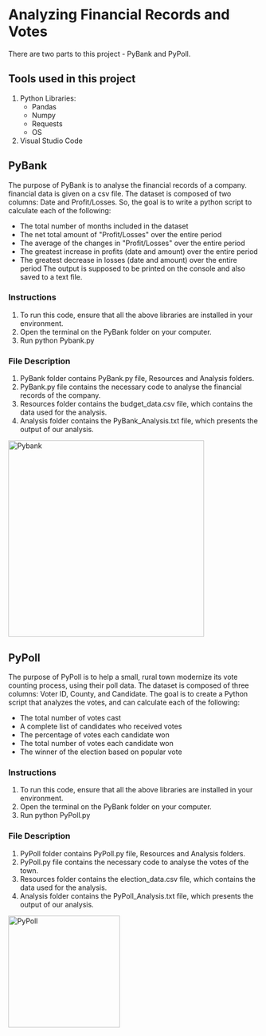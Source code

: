 # Analyzing Financial Records and Votes

There are two parts to this project - PyBank and PyPoll. 

## Tools used in this project
   1. Python
      Libraries:
      - Pandas
      - Numpy
      - Requests
      - OS
   2. Visual Studio Code

## PyBank
The purpose of PyBank is to analyse the financial records of a company. financial data is given on a csv file. The dataset is composed of two columns: Date and Profit/Losses. So, the goal is to write a python script to calculate each of the following:
   - The total number of months included in the dataset
   - The net total amount of "Profit/Losses" over the entire period
   - The average of the changes in "Profit/Losses" over the entire period
   - The greatest increase in profits (date and amount) over the entire period
   - The greatest decrease in losses (date and amount) over the entire period
The output is supposed to be printed on the console and also saved to a text file.

### Instructions
1. To run this code, ensure that all the above libraries are installed in your environment.
2. Open the terminal on the PyBank folder on your computer.
3. Run python Pybank.py 

### File Description
1. PyBank folder contains PyBank.py file, Resources and Analysis folders. 
2. PyBank.py file contains the necessary code to analyse the financial records of the company.
3. Resources folder contains the budget_data.csv file, which contains the data used for the analysis.
4. Analysis folder contains the PyBank_Analysis.txt file, which presents the output of our analysis.

<img width="393" alt="Pybank" src="https://user-images.githubusercontent.com/71471355/113071919-fa892500-9182-11eb-9dff-44886d79ff0e.png">

## PyPoll

The purpose of PyPoll is to help a small, rural town modernize its vote counting process, using their poll data. The dataset is composed of three columns: Voter ID, County, and Candidate. The goal is to create a Python script that analyzes the votes, and can calculate each of the following:

   - The total number of votes cast
   - A complete list of candidates who received votes
   - The percentage of votes each candidate won
   - The total number of votes each candidate won
   - The winner of the election based on popular vote

### Instructions
1. To run this code, ensure that all the above libraries are installed in your environment.
2. Open the terminal on the PyBank folder on your computer.
3. Run python PyPoll.py 

### File Description

1. PyPoll folder contains PyPoll.py file, Resources and Analysis folders. 
2. PyPoll.py file contains the necessary code to analyse the votes of the town.
3. Resources folder contains the election_data.csv file, which contains the data used for the analysis.
4. Analysis folder contains the PyPoll_Analysis.txt file, which presents the output of our analysis.

<img width="224" alt="PyPoll" src="https://user-images.githubusercontent.com/71471355/113074142-bfd5bb80-9187-11eb-98ec-f4f439456b2e.png">

